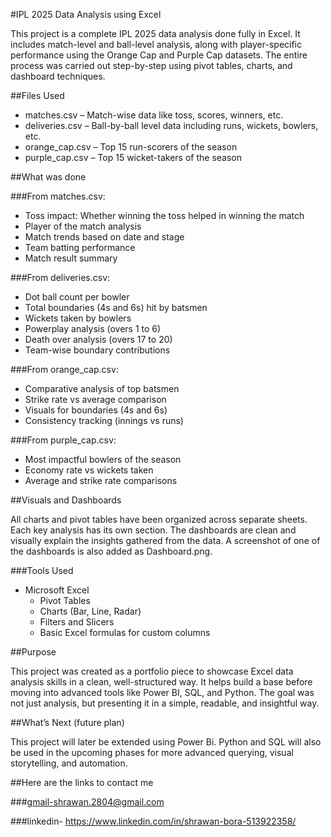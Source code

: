 #IPL 2025 Data Analysis using Excel

This project is a complete IPL 2025 data analysis done fully in Excel. It includes match-level and ball-level analysis, along with player-specific performance using the Orange Cap and Purple Cap datasets. The entire process was carried out step-by-step using pivot tables, charts, and dashboard techniques.

##Files Used

- matches.csv – Match-wise data like toss, scores, winners, etc.
- deliveries.csv – Ball-by-ball level data including runs, wickets, bowlers, etc.
- orange_cap.csv – Top 15 run-scorers of the season
- purple_cap.csv – Top 15 wicket-takers of the season

##What was done

###From matches.csv:
- Toss impact: Whether winning the toss helped in winning the match
- Player of the match analysis
- Match trends based on date and stage
- Team batting performance
- Match result summary

###From deliveries.csv:
- Dot ball count per bowler
- Total boundaries (4s and 6s) hit by batsmen
- Wickets taken by bowlers
- Powerplay analysis (overs 1 to 6)
- Death over analysis (overs 17 to 20)
- Team-wise boundary contributions

###From orange_cap.csv:
- Comparative analysis of top batsmen
- Strike rate vs average comparison
- Visuals for boundaries (4s and 6s)
- Consistency tracking (innings vs runs)

###From purple_cap.csv:
- Most impactful bowlers of the season
- Economy rate vs wickets taken
- Average and strike rate comparisons

##Visuals and Dashboards

All charts and pivot tables have been organized across separate sheets. Each key analysis has its own section. The dashboards are clean and visually explain the insights gathered from the data. A screenshot of one of the dashboards is also added as Dashboard.png.

###Tools Used

- Microsoft Excel
  - Pivot Tables
  - Charts (Bar, Line, Radar)
  - Filters and Slicers
  - Basic Excel formulas for custom columns

##Purpose

This project was created as a portfolio piece to showcase Excel data analysis skills in a clean, well-structured way. It helps build a base before moving into advanced tools like Power BI, SQL, and Python. The goal was not just analysis, but presenting it in a simple, readable, and insightful way.

##What’s Next (future plan)

This project will later be extended using Power Bi. Python and SQL will also be used in the upcoming phases for more advanced querying, visual storytelling, and automation.

##Here are the links to contact me  

###gmail-shrawan.2804@gmail.com 

###linkedin- https://www.linkedin.com/in/shrawan-bora-513922358/ 

